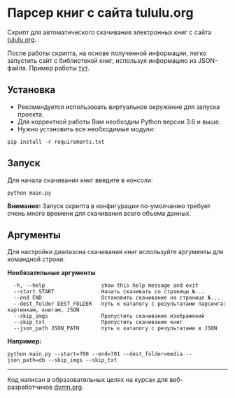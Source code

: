 # Парсер книг с сайта tululu.org

Скрипт для автоматического скачивания электронных книг с сайта 
[tululu.org](https://tululu.org/).

После работы скрипта, на основе полученной информации, легко запустить сайт 
с библиотекой книг, используя информацию из JSON-файла. Пример работы 
[тут](https://egoista-git.github.io/books-library-restyle/).

## Установка

- Рекомендуется использовать виртуальное окружение для запуска проекта.
- Для корректной работы Вам необходим Python версии 3.6 и выше.
- Нужно установить все необходимые модули:

```shell
pip install -r requirements.txt
```

## Запуск

Для начала скачивания книг введите в консоли:

```shell
python main.py
```
**Внимание:** Запуск скрипта в конфигурации по-умолчанию требует очень много 
времени для скачивания всего объема данных.

## Аргументы

Для настройки диапазона скачивания книг используйте аргументы для командной 
строки.

**Необязательные аргументы**
```shell
  -h, --help                  show this help message and exit
  --start START               Начать скачивать со страницы №...
  --end END                   Остановить скачивание на странице №...
  --dest_folder DEST_FOLDER   путь к каталогу с результатами парсинга: картинкам, книгам, JSON
  --skip_imgs                 Пропустить скачивание изображений
  --skip_txt                  Пропустить скачивание книг
  --json_path JSON_PATH       путь к каталогу с результатами в JSON
```
**Например:**
```shell
python main.py --start=700 --end=701 --dest_folder=media --json_path=db --skip_imgs --skip_txt
```

***
Код написан в образовательных целях на курсах для веб-разработчиков [dvmn.org](https://dvmn.org/).
